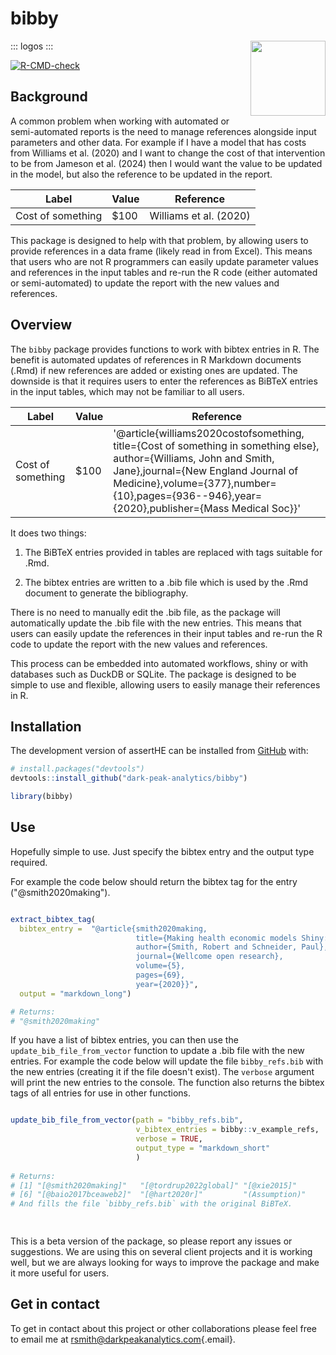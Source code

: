 # bibby

::: logos
<img src="https://github.com/user-attachments/assets/60ce1afb-efaa-4fa7-befe-fffeeb2fbf3d" width="120px" align="right"/>
:::

<!-- badges: start -->

[![R-CMD-check](https://github.com/dark-peak-analytics/bibby/actions/workflows/R-CMD-check.yaml/badge.svg)](https://github.com/dark-peak-analytics/bibby/actions/workflows/R-CMD-check.yaml)

<!-- badges: end -->



## Background

A common problem when working with automated or semi-automated reports
is the need to manage references alongside input parameters and other
data. For example if I have a model that has costs from Williams et al.
(2020) and I want to change the cost of that intervention to be from
Jameson et al. (2024) then I would want the value to be updated in the
model, but also the reference to be updated in the report.

| Label             | Value | Reference              |
|-------------------|-------|------------------------|
| Cost of something | \$100 | Williams et al. (2020) |

This package is designed to help with that problem, by allowing users to
provide references in a data frame (likely read in from Excel). This
means that users who are not R programmers can easily update parameter
values and references in the input tables and re-run the R code (either
automated or semi-automated) to update the report with the new values
and references.

## Overview

The `bibby` package provides functions to work with bibtex entries in R.
The benefit is automated updates of references in R Markdown documents
(.Rmd) if new references are added or existing ones are updated. The
downside is that it requires users to enter the references as BiBTeX
entries in the input tables, which may not be familiar to all users.

| Label             | Value | Reference                                                                                                                                                                                                                                                  |
|-------------------------------|-----------------|------------------------|
| Cost of something | \$100 | '@article{williams2020costofsomething, title={Cost of something in something else}, author={Williams, John and Smith, Jane},journal={New England Journal of Medicine},volume={377},number={10},pages={936--946},year={2020},publisher={Mass Medical Soc}}' |

It does two things: 

1) The BiBTeX entries provided in tables are
replaced with tags suitable for .Rmd. 

2) The bibtex entries are written
to a .bib file which is used by the .Rmd document to generate the
bibliography.

There is no need to manually edit the .bib file, as the package will
automatically update the .bib file with the new entries. This means that
users can easily update the references in their input tables and re-run
the R code to update the report with the new values and references.

This process can be embedded into automated workflows, shiny or with
databases such as DuckDB or SQLite. The package is designed to be simple
to use and flexible, allowing users to easily manage their references in
R.

## Installation

The development version of assertHE can be installed from
[GitHub](https://github.com/) with:

``` r
# install.packages("devtools")
devtools::install_github("dark-peak-analytics/bibby")

library(bibby)
```

## Use

Hopefully simple to use. Just specify the bibtex entry and the output
type required.

For example the code below should return the bibtex tag for the entry
("@smith2020making").

``` r

extract_bibtex_tag(
  bibtex_entry =  "@article{smith2020making,
                            title={Making health economic models Shiny: A tutorial},
                            author={Smith, Robert and Schneider, Paul},
                            journal={Wellcome open research},
                            volume={5},
                            pages={69},
                            year={2020}}",
  output = "markdown_long")

# Returns:
# "@smith2020making"
```

If you have a list of bibtex entries, you can then use the
`update_bib_file_from_vector` function to update a .bib file with the
new entries. For example the code below will update the file
`bibby_refs.bib` with the new entries (creating it if the file doesn't
exist). The `verbose` argument will print the new entries to the
console. The function also returns the bibtex tags of all entries for
use in other functions.

``` r

update_bib_file_from_vector(path = "bibby_refs.bib",
                            v_bibtex_entries = bibby::v_example_refs,
                            verbose = TRUE, 
                            output_type = "markdown_short"
                            )
                            
# Returns:
# [1] "[@smith2020making]"   "[@tordrup2022global]" "[@xie2015]"           "[@baio2017bceaweb]"   "[@gmailr]"           
# [6] "[@baio2017bceaweb2]"  "[@hart2020r]"         "(Assumption)"  
# And fills the file `bibby_refs.bib` with the original BiBTeX.

                            
```

This is a beta version of the package, so please report any issues or
suggestions. We are using this on several client projects and it is
working well, but we are always looking for ways to improve the package
and make it more useful for users.

## Get in contact

To get in contact about this project or other collaborations please feel
free to email me at
[rsmith\@darkpeakanalytics.com](mailto:rsmith@darkpeakanalytics.com){.email}.

